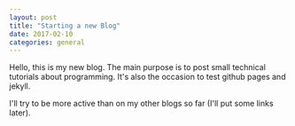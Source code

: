 ```yaml
---
layout: post
title: "Starting a new Blog"
date: 2017-02-10
categories: general
---
```


Hello, this is my new blog. The main purpose is to post small technical
tutorials about programming. It's also the occasion to test github pages and
jekyll.

I'll try to be more active than on my other blogs so far (I'll put some links later).

